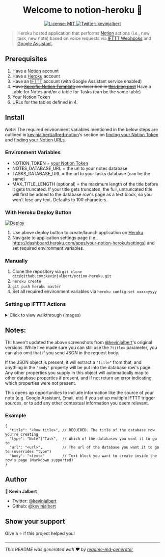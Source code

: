 <h1 align="center">Welcome to notion-heroku 👋</h1>
<p align="center">
  <a href="https://github.com/kevinjalbert/notion-heroku/blob/master/LICENSE">
    <img alt="License: MIT" src="https://img.shields.io/badge/license-MIT-yellow.svg" target="_blank" />
  </a>
  <a href="https://twitter.com/kevinjalbert">
    <img alt="Twitter: kevinjalbert" src="https://img.shields.io/twitter/follow/kevinjalbert.svg?style=social" target="_blank" />
  </a>
</p>

> Heroku hosted application that performs [Notion](https://www.notion.so/) actions (i.e., new task, new note) based on voice requests via [IFTTT Webhooks](https://ifttt.com/maker_webhooks) and [Google Assistant](https://ifttt.com/google_assistant).

## Prerequisites

1. Have a [Notion](https://www.notion.so/) account
2. Have a [Heroku](https://heroku.com/) account
3. Have an [IFTTT](https://ifttt.com/) account (with Google Assistant service enabled)
4. ~~Have [Specific Notion Template](https://www.notion.so/Week-Template-0a7ac4d03082417c929176b5ea1df07e) as described in [this blog post](https://kevinjalbert.com/my-weekly-notion-setup/)~~ Have a table for Notes and/or a table for Tasks (can be the same table)
5. Your Notion Token
6. URLs for the tables defined in 4.

## Install

_Note:_ The required environment variables mentioned in the below steps are outlined in [kevinjalbert/alfred-notion](https://github.com/kevinjalbert/alfred-notion)'s section on [finding your Notion Token](https://github.com/kevinjalbert/alfred-notion#finding-your-notion-token) and [finding your Notion URLs](https://github.com/kevinjalbert/alfred-notion#finding-your-notion-urls).

### Environment Variables

- NOTION_TOKEN = [your Notion Token](https://github.com/kevinjalbert/alfred-notion#finding-your-notion-token)
- NOTES_DATABASE_URL = the url to your notes database
- TASKS_DATABASE_URL = the url to your tasks database (can be the same)
- MAX_TITLE_LENGTH (optional) = the maximum length of the title before it gets truncated. If your title gets truncated, the full, untruncated title will first be added to the database row's page as a text block, so you won't lose any text. Defaults to 100 characters.

### With Heroku Deploy Button
[![Deploy](https://www.herokucdn.com/deploy/button.svg)](https://heroku.com/deploy)

1. Use above deploy button to create/launch application on [Heroku](https://heroku.com/)
2. Navigate to application settings page (i.e., https://dashboard.heroku.com/apps/your-notion-heroku/settings) and set required environment variables.

### Manually

1. Clone the repository via `git clone git@github.com:kevinjalbert/notion-heroku.git`
2. `heroku create`
3. `git push heroku master`
4. Set all required environment variables via `heroku config:set xxxx=yyyy`

### Setting up IFTTT Actions

<details><summary>Click to view walkthrough (images)</summary>

<br>

This walkthrough demonstrates how to setup a IFTTT action to add a Notion Task.

The main difference is that the webhook URL is either `/add_note` or `/add_task` in Step 6.

#### Step 1 - Choose _Trigger_ Service (Google Assistant)

![Step 1](./step1.png)

#### Step 2 - Choose Google Assistant Trigger

![Step 2](./step2.png)

#### Step 3 - Complete Google Assistant Trigger Fields

![Step 3](./step3.png)

#### Step 4 - Choose _Action_ Service (Webhooks)

![Step 4](./step4.png)

#### Step 5 - Choose Webhooks Action

![Step 5](./step5.png)

#### Step 6 - Complete Webhook Action Fields

![Step 6](./step6.png)

</details>

## Notes: ##
ThI haven't updated the above screenshots from [@kevinjalbert](https://github.com/kevinjalbert)'s original versions. While I've made sure you can still use the `?title=` parameter, you can also omit that if you send JSON in the request body.

If the JSON object is present, it will extract a `"title"` from that, and anything in the `"body"` property will be put into the database row's page. Any other properties you supply in this object will automatically map to other database properties if present, and if not return an error indicating which properties were not present.

This opens up opportunities to include information like the source of your note (e.g. Google Assistant, Email, etc) if you set up multiple IFTTT trigger sources, or to add any other contextual information you deem relevant.

### Example
    
    {
      "title": "<Row title>", // REQUIRED. The title of the database row you're creating
      "type": "Note"|"Task",  // Which of the databases you want it to go to
      "url": "<url>",         // The url of the database you want it to go to (overrides "type")
      "body": "<text>"        // Text block you want to create inside the row's page (Markdown supported)
    }

## Author

👤 **Kevin Jalbert**

* Twitter: [@kevinjalbert](https://twitter.com/kevinjalbert)
* Github: [@kevinjalbert](https://github.com/kevinjalbert)

## Show your support

Give a ⭐️ if this project helped you!

***
_This README was generated with ❤️ by [readme-md-generator](https://github.com/kefranabg/readme-md-generator)_
